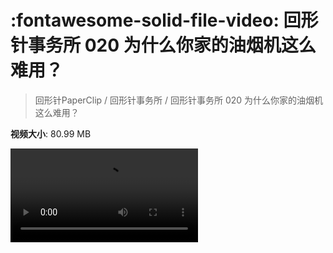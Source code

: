 # :fontawesome-solid-file-video: 回形针事务所 020 为什么你家的油烟机这么难用？

> 回形针PaperClip / 回形针事务所 / 回形针事务所 020 为什么你家的油烟机这么难用？

**视频大小**: 80.99 MB

<div class="video"><video src="https://file.hsyhx.top/archive/回形针PaperClip/回形针事务所/回形针事务所 020 为什么你家的油烟机这么难用？.mp4" controls preload>🤔 您的浏览器不支持 video 标签</video></div>